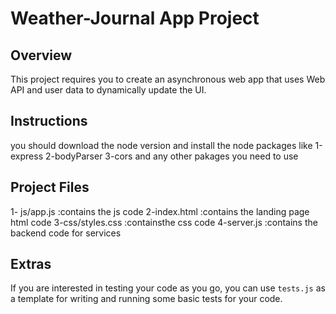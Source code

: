# Weather-Journal App Project

## Overview
This project requires you to create an asynchronous web app that uses Web API and user data to dynamically update the UI. 
## Instructions
you should download the node version and install the node packages like 
1-express
2-bodyParser
3-cors
and any other pakages you need to use 
## Project Files
1- js/app.js :contains the js code 
2-index.html :contains the landing page html code 
3-css/styles.css :containsthe css code
4-server.js :contains the backend code for services
## Extras
If you are interested in testing your code as you go, you can use `tests.js` as a template for writing and running some basic tests for your code.
